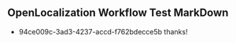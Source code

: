 ## OpenLocalization Workflow Test MarkDown
* 94ce009c-3ad3-4237-accd-f762bdecce5b 
thanks!<!--HONumber=Mar16_HO1-->
